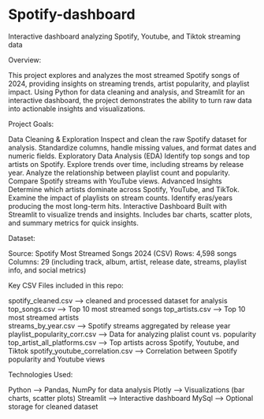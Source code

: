 # Spotify-dashboard
Interactive dashboard analyzing Spotify, Youtube, and Tiktok streaming data

Overview:

This project explores and analyzes the most streamed Spotify songs of 2024, providing insights on streaming trends, artist popularity, and playlist impact. Using Python for data cleaning and analysis, and Streamlit for an interactive dashboard, the project demonstrates the ability to turn raw data into actionable insights and visualizations.

Project Goals:

Data Cleaning & Exploration
  Inspect and clean the raw Spotify dataset for analysis.
  Standardize columns, handle missing values, and format dates and numeric fields.
Exploratory Data Analysis (EDA)
  Identify top songs and top artists on Spotify.
  Explore trends over time, including streams by release year.
  Analyze the relationship between playlist count and popularity.
  Compare Spotify streams with YouTube views.
Advanced Insights
  Determine which artists dominate across Spotify, YouTube, and TikTok.
  Examine the impact of playlists on stream counts.
  Identify eras/years producing the most long-term hits.
Interactive Dashboard
  Built with Streamlit to visualize trends and insights.
  Includes bar charts, scatter plots, and summary metrics for quick insights.
  
Dataset:

  Source: Spotify Most Streamed Songs 2024 (CSV)
  Rows: 4,598 songs
  Columns: 29 (including track, album, artist, release date, streams, playlist info, and social metrics)
  
Key CSV Files included in this repo:

  spotify_cleaned.csv --> cleaned and processed dataset for analysis
  top_songs.csv --> Top 10 most streamed songs
  top_artists.csv --> Top 10 most streamed artists  
  streams_by_year.csv --> Spotify streams aggregated by release year
  playlist_popularity_corr.csv --> Data for analyzing plalist count vs. popularity
  top_artist_all_platforms.csv --> Top artists across Spotify, Youtube, and Tiktok
  spotify_youtube_correlation.csv --> Correlation between Spotify popularity and Youtube views

Technologies Used:

  Python --> Pandas, NumPy for data analysis
  Plotly --> Visualizations (bar charts, scatter plots)
  Streamlit --> Interactive dashboard
  MySql --> Optional storage for cleaned dataset
